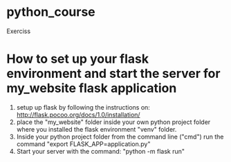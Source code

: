 # python_course
Exerciss


# How to set up your flask environment and start the server for my_website flask application 
1. setup up flask by following the instructions on: http://flask.pocoo.org/docs/1.0/installation/
2. place the "my_website" folder inside your own python project folder where you installed the flask environment "venv" folder.
3. Inside your python project folder from the command line ("cmd") run the command "export FLASK_APP=application.py"
4. Start your server with the command:  "python -m flask run"
